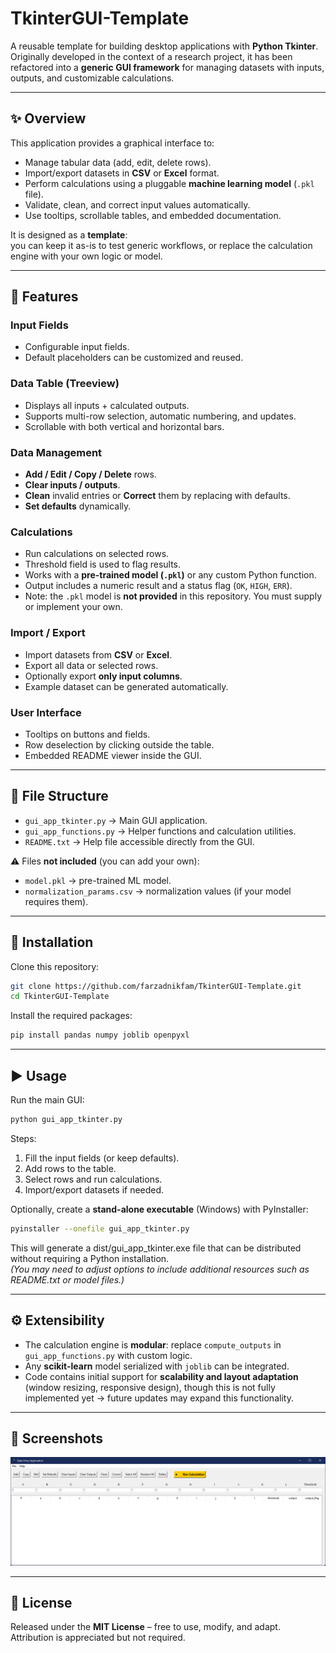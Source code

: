 # TkinterGUI-Template

A reusable template for building desktop applications with **Python Tkinter**.  
Originally developed in the context of a research project, it has been refactored into a **generic GUI framework** for managing datasets with inputs, outputs, and customizable calculations.

---

## ✨ Overview

This application provides a graphical interface to:
- Manage tabular data (add, edit, delete rows).
- Import/export datasets in **CSV** or **Excel** format.
- Perform calculations using a pluggable **machine learning model** (`.pkl` file).
- Validate, clean, and correct input values automatically.
- Use tooltips, scrollable tables, and embedded documentation.

It is designed as a **template**:  
you can keep it as-is to test generic workflows, or replace the calculation engine with your own logic or model.

---

## 🚀 Features

### Input Fields
- Configurable input fields.  
- Default placeholders can be customized and reused.  

### Data Table (Treeview)
- Displays all inputs + calculated outputs.  
- Supports multi-row selection, automatic numbering, and updates.  
- Scrollable with both vertical and horizontal bars.

### Data Management
- **Add / Edit / Copy / Delete** rows.  
- **Clear inputs / outputs**.  
- **Clean** invalid entries or **Correct** them by replacing with defaults.  
- **Set defaults** dynamically.

### Calculations
- Run calculations on selected rows.
- Threshold field is used to flag results.
- Works with a **pre-trained model (`.pkl`)** or any custom Python function.  
- Output includes a numeric result and a status flag (`OK`, `HIGH`, `ERR`).  
- Note: the `.pkl` model is **not provided** in this repository. You must supply or implement your own.

### Import / Export
- Import datasets from **CSV** or **Excel**.  
- Export all data or selected rows.  
- Optionally export **only input columns**.  
- Example dataset can be generated automatically.

### User Interface
- Tooltips on buttons and fields.  
- Row deselection by clicking outside the table.  
- Embedded README viewer inside the GUI.

---

## 📂 File Structure

- `gui_app_tkinter.py` → Main GUI application.  
- `gui_app_functions.py` → Helper functions and calculation utilities.  
- `README.txt` → Help file accessible directly from the GUI.  

⚠️ Files **not included** (you can add your own):  
- `model.pkl` → pre-trained ML model.  
- `normalization_params.csv` → normalization values (if your model requires them).  

---

## 🔧 Installation

Clone this repository:

```bash
git clone https://github.com/farzadnikfam/TkinterGUI-Template.git
cd TkinterGUI-Template
```

Install the required packages:

```bash
pip install pandas numpy joblib openpyxl
```

---

## ▶️ Usage

Run the main GUI:

```bash
python gui_app_tkinter.py
```

Steps:

1. Fill the input fields (or keep defaults).  
2. Add rows to the table.  
3. Select rows and run calculations.  
4. Import/export datasets if needed.  

Optionally, create a **stand-alone executable** (Windows) with PyInstaller:

```bash
pyinstaller --onefile gui_app_tkinter.py
```

This will generate a dist/gui_app_tkinter.exe file that can be distributed without requiring a Python installation.  
_(You may need to adjust options to include additional resources such as README.txt or model files.)_

---

## ⚙️ Extensibility

- The calculation engine is **modular**: replace `compute_outputs` in `gui_app_functions.py` with custom logic.  
- Any **scikit-learn** model serialized with `joblib` can be integrated.  
- Code contains initial support for **scalability and layout adaptation** (window resizing, responsive design), though this is not fully implemented yet → future updates may expand this functionality.  

---

## 📸 Screenshots

<p align="center">
  <img src="docs/gui_app_screen.png" alt="GUI Screenshot" width="600"/>
</p>

---

## 📜 License

Released under the **MIT License** – free to use, modify, and adapt.  
Attribution is appreciated but not required.  


